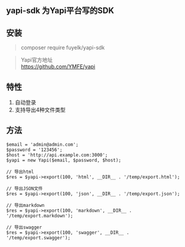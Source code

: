 ## yapi-sdk 为Yapi平台写的SDK

## 安装
> composer require fuyelk/yapi-sdk

> Yapi官方地址   
> https://github.com/YMFE/yapi

## 特性
1. 自动登录
2. 支持导出4种文件类型

## 方法
```
$email = 'admin@admin.com';
$password = '123456';
$host = 'http://api.example.com:3000';
$yapi = new Yapi($email, $password, $host);

// 导出html
$res = $yapi->export(100, 'html', __DIR__ . '/temp/export.html');

// 导出JSON文件
$res = $yapi->export(100, 'json', __DIR__ . '/temp/export.json');

// 导出markdown
$res = $yapi->export(100, 'markdown', __DIR__ . '/temp/export.markdown');

// 导出swagger
$res = $yapi->export(100, 'swagger', __DIR__ . '/temp/export.swagger');
```